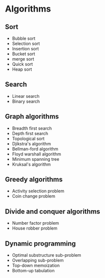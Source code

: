 # Algorithms

## Sort
- Bubble sort
- Selection sort
- Insertion sort
- Bucket sort
- merge sort
- Quick sort
- Heap sort

## Search
- Linear search
- Binary search

## Graph algorithms
- Breadth first search
- Depth first search
- Topological sort
- Djikstra's algorithm
- Bellman-ford algorithm
- Floyd warshall algorithm
- Minimum spanning tree
- Kruksal's algorithm

## Greedy algorithms
- Activity selection problem
- Coin change problem

## Divide and conquer algorithms
- Number factor problem
- House robber problem

## Dynamic programming
- Optimal substructure sub-problem
- Overlapping sub-problem
- Top-down memoization
- Bottom-up tabulation